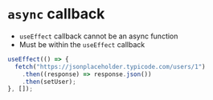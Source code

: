# `async` callback

* `useEffect` callback cannot be an async function
* Must be within the `useEffect` callback

```js
useEffect(() => {
  fetch("https://jsonplaceholder.typicode.com/users/1")
    .then((response) => response.json())
    .then(setUser);
}, []);
```